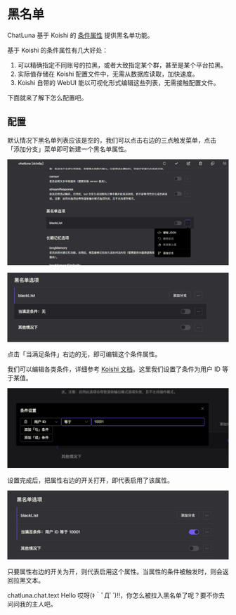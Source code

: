 # 黑名单

ChatLuna 基于 Koishi 的 [条件属性](https://koishi.chat/zh-CN/manual/usage/customize.html#%E6%9D%A1%E4%BB%B6%E5%B1%9E%E6%80%A7) 提供黑名单功能。

基于 Koishi 的条件属性有几大好处：

1. 可以精确指定不同账号的拉黑，或者大致指定某个群，甚至是某个平台拉黑。
2. 实际值存储在 Koishi 配置文件中，无需从数据库读取，加快速度。
3. Koishi 自带的 WebUI 能以可视化形式编辑这些列表，无需接触配置文件。

下面就来了解下怎么配置吧。

## 配置

默认情况下黑名单列表应该是空的，我们可以点击右边的三点触发菜单，点击 「添加分支」菜单即可新建一个黑名单属性。

![alt text](../../public/images/image-22.png)

![alt text](../../public/images/image-23.png)

点击「当满足条件」右边的无，即可编辑这个条件属性。

我们可以编辑各类条件，详细参考 [Koishi 文档](https://koishi.chat/zh-CN/manual/usage/customize.html#%E6%9D%A1%E4%BB%B6%E5%B1%9E%E6%80%A7)。这里我们设置了条件为用户 ID 等于某值。

![alt text](../../public/images/image-24.png)

设置完成后，把属性右边的开关打开，即代表启用了该属性。

![alt text](../../public/images/image-25.png)

只要属性右边的开关为开，则代表启用这个属性。当属性的条件被触发时，则会返回拉黑文本。

<chat-panel>
  <chat-message nickname="10001">chatluna.chat.text Hello</chat-message>
  <chat-message nickname="Bot">哎呀(ｷ｀ﾟДﾟ´)!!，你怎么被拉入黑名单了呢？要不你去问问我的主人吧。</chat-message>
 </chat-panel>
